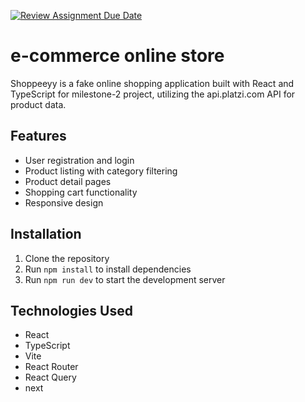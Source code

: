 [![Review Assignment Due Date](https://classroom.github.com/assets/deadline-readme-button-22041afd0340ce965d47ae6ef1cefeee28c7c493a6346c4f15d667ab976d596c.svg)](https://classroom.github.com/a/t4UX4h2e)


# e-commerce online store

Shoppeeyy is a fake online shopping application built with React and TypeScript for milestone-2 project, utilizing the api.platzi.com API for product data.

## Features

- User registration and login
- Product listing with category filtering
- Product detail pages
- Shopping cart functionality
- Responsive design

## Installation

1. Clone the repository
2. Run `npm install` to install dependencies
3. Run `npm run dev` to start the development server

## Technologies Used

- React
- TypeScript
- Vite
- React Router
- React Query
- next